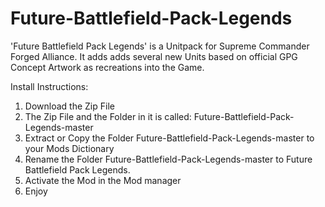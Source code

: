 # Future-Battlefield-Pack-Legends
'Future Battlefield Pack Legends' is a Unitpack for Supreme Commander Forged Alliance. It adds adds several new Units based on official GPG Concept Artwork as recreations into the Game.

Install Instructions:
1) Download the Zip File 
2) The Zip File and the Folder in it is called: Future-Battlefield-Pack-Legends-master
3) Extract or Copy the Folder Future-Battlefield-Pack-Legends-master to your Mods Dictionary 
4) Rename the Folder Future-Battlefield-Pack-Legends-master to Future Battlefield Pack Legends. 
5) Activate the Mod in the Mod manager 
6) Enjoy 

